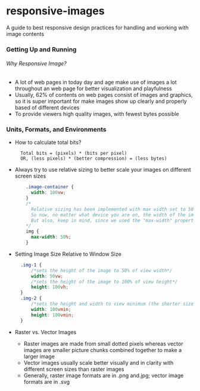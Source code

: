 # responsive-images
A guide to best responsive design practices for handling and working with image contents

### Getting Up and Running
###### Why Responsive Image?
* A lot of web pages in today day and age make use of images a lot throughout an web page for better visualization and playfulness
* Usually, 62% of contents on web pages consist of images and graphics, so it is super important for make images show up clearly and properly based of different devices
* To provide viewers high quality images, with fewest bytes possible

### Units, Formats, and Environments
* How to calculate total bits?

        Total bits = (pixels) * (bits per pixel)
        OR, (less pixels) * (better compression) = (less bytes)
    
* Always try to use relative sizing to better scale your images on different screen sizes
    ```css
        .image-container {
          width: 100vw;
        }  
        /*
          Relative sizing has been implemented with max width set to 50%. 
          So now, no matter what device you are on, the width of the image will always be relative to the .image-container element.
          But also, keep in mind, since we used the "max-width" property instead of "width," the image will only expand or shrink to 50% of .image-container, UNTIL it starts surpassing its natural width
        */
        img {
          max-width: 50%;  
        }
    ```
* Setting Image Size Relative to Window Size
    ```css
      .img-1 {
          /*sets the height of the image to 50% of view width*/
          width: 50vw;
          /*sets the height of the image to 100% of view height*/
          height: 100vh;
      } 
      .img-2 {
          /*sets the height and width to view minimum (the shorter size between the window height and width)*/
          width: 100vmin;
          height: 100vmin;
      } 
    ```   
* Raster vs. Vector Images
    * Raster images are made from small dotted pixels whereas vector images are smaller picture chunks combined together to make a larger image
    * Vector images usually scale better visually and in clarity with different screen sizes than raster images
    * Generally, raster image formats are in .png and.jpg; vector image formats are in .svg
         
